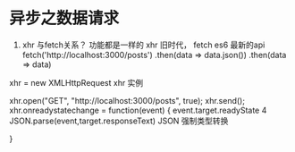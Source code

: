 # 异步之数据请求

1. xhr 与fetch关系？
    功能都是一样的 xhr 旧时代， fetch es6 最新的api
    fetch('http://localhost:3000/posts')
        .then(data => data.json())
        .then(data => data)

xhr = new XMLHttpRequest xhr 实例
<!-- request 多种请求方法 get 明文 url输入 post 加密 -->
xhr.open("GET", "http://localhost:3000/posts", true);
xhr.send();
xhr.onreadystatechange = function(event) {
    event.target.readyState  4
    JSON.parse(event,target.responseText) JSON 强制类型转换 
    
}